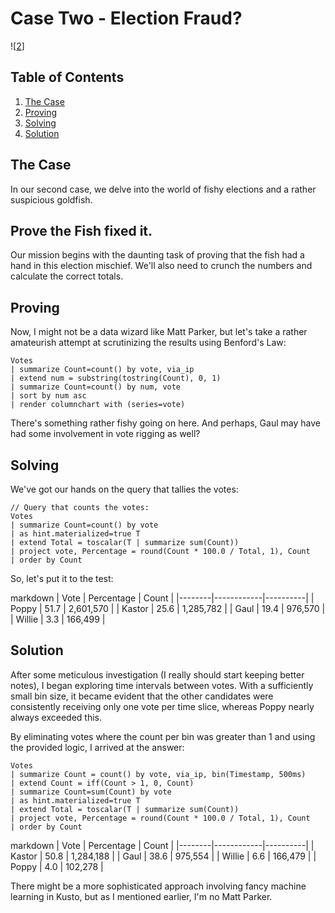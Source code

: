 # Case Two - Election Fraud?

![[2](https://github.com/KhalidAbdelaty/-Kusto-Detective-Agency-2/blob/main/222)]

## Table of Contents
1. [The Case](#the-case)
2. [Proving](#proving)
3. [Solving](#solving)
4. [Solution](#solution)

## The Case
In our second case, we delve into the world of fishy elections and a rather suspicious goldfish.

## Prove the Fish fixed it.
Our mission begins with the daunting task of proving that the fish had a hand in this election mischief. We'll also need to crunch the numbers and calculate the correct totals.

## Proving
Now, I might not be a data wizard like Matt Parker, but let's take a rather amateurish attempt at scrutinizing the results using Benford's Law:


```kql
Votes
| summarize Count=count() by vote, via_ip
| extend num = substring(tostring(Count), 0, 1)
| summarize Count=count() by num, vote
| sort by num asc
| render columnchart with (series=vote)
```

There's something rather fishy going on here. And perhaps, Gaul may have had some involvement in vote rigging as well?

## Solving
We've got our hands on the query that tallies the votes:


```kql
// Query that counts the votes:
Votes
| summarize Count=count() by vote
| as hint.materialized=true T
| extend Total = toscalar(T | summarize sum(Count))
| project vote, Percentage = round(Count * 100.0 / Total, 1), Count
| order by Count
```

So, let's put it to the test:


markdown
| Vote   | Percentage | Count    |
|--------|------------|----------|
| Poppy  | 51.7       | 2,601,570  |
| Kastor | 25.6       | 1,285,782  |
| Gaul   | 19.4       | 976,570   |
| Willie | 3.3        | 166,499   |


## Solution
After some meticulous investigation (I really should start keeping better notes), I began exploring time intervals between votes. With a sufficiently small bin size, it became evident that the other candidates were consistently receiving only one vote per time slice, whereas Poppy nearly always exceeded this.

By eliminating votes where the count per bin was greater than 1 and using the provided logic, I arrived at the answer:


```kql
Votes
| summarize Count = count() by vote, via_ip, bin(Timestamp, 500ms)
| extend Count = iff(Count > 1, 0, Count)
| summarize Count=sum(Count) by vote
| as hint.materialized=true T
| extend Total = toscalar(T | summarize sum(Count))
| project vote, Percentage = round(Count * 100.0 / Total, 1), Count
| order by Count

```

markdown
| Vote   | Percentage | Count    |
|--------|------------|----------|
| Kastor | 50.8       | 1,284,188  |
| Gaul   | 38.6       | 975,554   |
| Willie | 6.6        | 166,479   |
| Poppy  | 4.0        | 102,278   |


There might be a more sophisticated approach involving fancy machine learning in Kusto, but as I mentioned earlier, I'm no Matt Parker.
